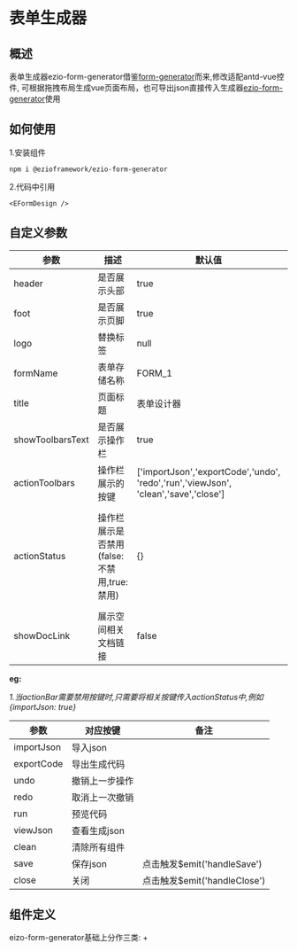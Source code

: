 # 表单生成器

## 概述

表单生成器ezio-form-generator借鉴[form-generator]()而来,修改适配antd-vue控件,
可根据拖拽布局生成vue页面布局，也可导出json直接传入生成器[ezio-form-generator]()使用

## 如何使用
1.安装组件
```
npm i @ezioframework/ezio-form-generator
```
2.代码中引用
```
<EFormDesign />
```

## 自定义参数
| 参数              | 描述   | 默认值  | 可选类型 |
| --------------   | ----   |  ----   | ----  |
| header           | 是否展示头部   | true  | boolean |
| foot             | 是否展示页脚  | true  |  boolean |
| logo             | 替换标签   | null  | 
| formName         | 表单存储名称  | FORM_1  | String |
| title            | 页面标题  | 表单设计器  | String |
| showToolbarsText | 是否展示操作栏  | true  | boolean |
| actionToolbars   | 操作栏展示的按键 | ['importJson','exportCode','undo',<br>'redo','run','viewJson',<br>'clean','save','close']| Array |
| actionStatus     | 操作栏展示是否禁用(false:不禁用,true:禁用)   | {}| importJson: false,exportCode: false,undo: false,redo: false,run: false,viewJson: false,<br>clean: false,save: false,close: false |
| showDocLink      | 展示空间相关文档链接  | false  | boolean |

**eg:**

*1.当actionBar需要禁用按键时,只需要将相关按键传入actionStatus中,例如{importJson: true}*

| 参数 | 对应按键 | 备注 |
| ----- | ----- | ---- |
| importJson | 导入json | |
| exportCode | 导出生成代码 | |
| undo | 撤销上一步操作 |
| redo | 取消上一次撤销 |
| run | 预览代码 |
| viewJson | 查看生成json |
| clean | 清除所有组件 |
| save | 保存json | 点击触发$emit('handleSave') |
| close | 关闭 | 点击触发$emit('handleClose') |

## 组件定义
eizo-form-generator基础上分作三类: 
+

